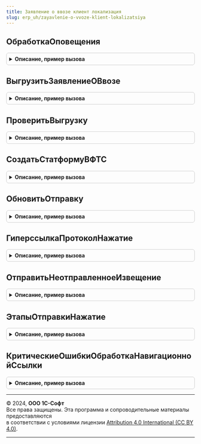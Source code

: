 ```yaml
---
title: Заявление о ввозе клиент локализация
slug: erp_uh/zayavlenie-o-vvoze-klient-lokalizatsiya
---
```



## ОбработкаОповещения
<details style="margin: 1em 0; padding: 0.5em; border: 1px solid #ccc; border-radius: 6px;">

<summary style="font-weight: bold; cursor: pointer;">Описание, пример вызова</summary>

```bsl

// ++ НЕ УТ

// Процедура, вызываемая из одноименного обработчика события формы.
//
// Параметры:
// 	ФормаДокумента			- ФормаКлиентскогоПриложения - форма, из обработчика события которой происходит вызов процедуры.
// 	ИмяСобытия				- Строка - идентификатор сообщения принимающей формой (см. метод Оповестить).
// 	Параметр				- ДокументСсылка - параметр одноименного обработчика события формы.
// 	Источник				- ДокументСсылка - источник одноименного обработчика события формы.
Процедура ОбработкаОповещения(ФормаДокумента, ИмяСобытия, Параметр, Источник) Экспорт
```

Пример вызова
```bsl
ЗаявлениеОВвозеКлиентЛокализация.ОбработкаОповещения(ФормаДокумента, ИмяСобытия, Параметр, Источник) 
```
</details>

## ВыгрузитьЗаявлениеОВвозе
<details style="margin: 1em 0; padding: 0.5em; border: 1px solid #ccc; border-radius: 6px;">

<summary style="font-weight: bold; cursor: pointer;">Описание, пример вызова</summary>

```bsl

// Выгружает документ и сохраняет файл выгрузки.
//
// Параметры:
//	ФормаЗаявления	- ФормаКлиентскогоПриложения - Форма выгружаемого документа.
//
Процедура ВыгрузитьЗаявлениеОВвозе(ФормаЗаявления) Экспорт
```

Пример вызова
```bsl
ЗаявлениеОВвозеКлиентЛокализация.ВыгрузитьЗаявлениеОВвозе(ФормаЗаявления) 
```
</details>

## ПроверитьВыгрузку
<details style="margin: 1em 0; padding: 0.5em; border: 1px solid #ccc; border-radius: 6px;">

<summary style="font-weight: bold; cursor: pointer;">Описание, пример вызова</summary>

```bsl

// Проверяет возможность выгрузки.
//
// Параметры:
//	ФормаЗаявления	- ФормаКлиентскогоПриложения - Форма выгружаемого документа.
//
Процедура ПроверитьВыгрузку(ФормаЗаявления) Экспорт
```

Пример вызова
```bsl
ЗаявлениеОВвозеКлиентЛокализация.ПроверитьВыгрузку(ФормаЗаявления) 
```
</details>

## СоздатьСтатформуВФТС
<details style="margin: 1em 0; padding: 0.5em; border: 1px solid #ccc; border-radius: 6px;">

<summary style="font-weight: bold; cursor: pointer;">Описание, пример вызова</summary>

```bsl

// Открывает форму ранее созданного (или нового) регламентированного отчета "Статистическая форма учета перемещения товаров" или открывает форму .
//
// Параметры:
//	ФормаЗаявления - ФормаКлиентскогоПриложения - Форма документа заявления о ввозе товаров, для которого необходимо сформировать статформу перемещения товаров.
//
Процедура СоздатьСтатформуВФТС(ФормаЗаявления) Экспорт
```

Пример вызова
```bsl
ЗаявлениеОВвозеКлиентЛокализация.СоздатьСтатформуВФТС(ФормаЗаявления) 
```
</details>

## ОбновитьОтправку
<details style="margin: 1em 0; padding: 0.5em; border: 1px solid #ccc; border-radius: 6px;">

<summary style="font-weight: bold; cursor: pointer;">Описание, пример вызова</summary>

```bsl

// Отправляет извещение в контролирующий орган.
//
// Параметры:
//	ФормаЗаявления	- ФормаКлиентскогоПриложения - Форма документа заявления о ввозе товаров, которое необходимо отправить.
//
Процедура ОбновитьОтправку(ФормаЗаявления) Экспорт
```

Пример вызова
```bsl
ЗаявлениеОВвозеКлиентЛокализация.ОбновитьОтправку(ФормаЗаявления) 
```
</details>

## ГиперссылкаПротоколНажатие
<details style="margin: 1em 0; padding: 0.5em; border: 1px solid #ccc; border-radius: 6px;">

<summary style="font-weight: bold; cursor: pointer;">Описание, пример вызова</summary>

```bsl

// Открывает протокол отправки извещения в контролирующий орган.
//
// Параметры:
//	ФормаЗаявления - ФормаКлиентскогоПриложения - Форма документа заявления о ввозе товаров, которое необходимо отправить.
//
Процедура ГиперссылкаПротоколНажатие(ФормаЗаявление) Экспорт
```

Пример вызова
```bsl
ЗаявлениеОВвозеКлиентЛокализация.ГиперссылкаПротоколНажатие(ФормаЗаявление) 
```
</details>

## ОтправитьНеотправленноеИзвещение
<details style="margin: 1em 0; padding: 0.5em; border: 1px solid #ccc; border-radius: 6px;">

<summary style="font-weight: bold; cursor: pointer;">Описание, пример вызова</summary>

```bsl

// Отправляет извещение в контролирующий орган.
//
// Параметры:
//	ФормаЗаявления	- ФормаКлиентскогоПриложения - Форма документа заявления о ввозе товаров, которое необходимо отправить.
//
Процедура ОтправитьНеотправленноеИзвещение(ФормаЗаявления) Экспорт
```

Пример вызова
```bsl
ЗаявлениеОВвозеКлиентЛокализация.ОтправитьНеотправленноеИзвещение(ФормаЗаявления) 
```
</details>

## ЭтапыОтправкиНажатие
<details style="margin: 1em 0; padding: 0.5em; border: 1px solid #ccc; border-radius: 6px;">

<summary style="font-weight: bold; cursor: pointer;">Описание, пример вызова</summary>

```bsl

// Отображает статус отправки извещения в контролирующий орган.
//
// Параметры:
//	ФормаЗаявления - ФормаКлиентскогоПриложения - Форма документа заявления о ввозе товаров, которое необходимо отправить.
//
Процедура ЭтапыОтправкиНажатие(ФормаЗаявления) Экспорт
```

Пример вызова
```bsl
ЗаявлениеОВвозеКлиентЛокализация.ЭтапыОтправкиНажатие(ФормаЗаявления) 
```
</details>

## КритическиеОшибкиОбработкаНавигационнойСсылки
<details style="margin: 1em 0; padding: 0.5em; border: 1px solid #ccc; border-radius: 6px;">

<summary style="font-weight: bold; cursor: pointer;">Описание, пример вызова</summary>

```bsl

// Открывает ошибки, возникшие при отправки извещения в контролирующий орган.
//
// Параметры:
//	ФормаЗаявления - ФормаКлиентскогоПриложения - Форма документа заявления о ввозе товаров, которое необходимо отправить.
//
Процедура КритическиеОшибкиОбработкаНавигационнойСсылки(ФормаЗаявления, СтандартнаяОбработка) Экспорт
```

Пример вызова
```bsl
ЗаявлениеОВвозеКлиентЛокализация.КритическиеОшибкиОбработкаНавигационнойСсылки(ФормаЗаявления, СтандартнаяОбработка) 
```
</details>

---

© 2024, **ООО 1С-Софт**  
Все права защищены. Эта программа и сопроводительные материалы предоставляются  
в соответствии с условиями лицензии [Attribution 4.0 International (CC BY 4.0)](https://creativecommons.org/licenses/by/4.0/legalcode).

---
